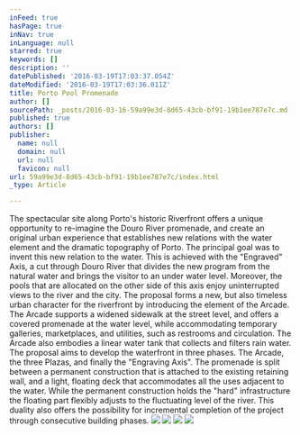 ```yaml
---
inFeed: true
hasPage: true
inNav: true
inLanguage: null
starred: true
keywords: []
description: ''
datePublished: '2016-03-19T17:03:37.054Z'
dateModified: '2016-03-19T17:03:36.011Z'
title: Porto Pool Promenade
author: []
sourcePath: _posts/2016-03-16-59a99e3d-8d65-43cb-bf91-19b1ee787e7c.md
published: true
authors: []
publisher:
  name: null
  domain: null
  url: null
  favicon: null
url: 59a99e3d-8d65-43cb-bf91-19b1ee787e7c/index.html
_type: Article

---
```

The spectacular site along Porto's historic Riverfront offers a
unique opportunity to re-imagine the Douro River
promenade, and create an original urban experience that
establishes new relations with the water element and the
dramatic topography of Porto. The principal goal was to
invent this new relation to the water. This is achieved with the
"Engraved" Axis, a cut through Douro River that divides the
new program from the natural water and brings the visitor to
an under water level. Moreover, the pools that are allocated
on the other side of this axis enjoy uninterrupted views to the
river and the city. The proposal forms a new, but also timeless
urban character for the riverfront by introducing the element
of the Arcade. The Arcade supports a widened sidewalk at
the street level, and offers a covered promenade at the water
level, while accommodating temporary galleries,
marketplaces, and utilities, such as restrooms and circulation.
The Arcade also embodies a linear water tank that collects
and filters rain water. The proposal aims to develop the
waterfront in three phases. The Arcade, the three Plazas, and
finally the "Engraving Axis". The promenade is split between
a permanent construction that is attached to the existing
retaining wall, and a light, floating deck that accommodates
all the uses adjacent to the water. While the permanent
construction holds the "hard" infrastructure the floating part
flexibly adjusts to the fluctuating level of the river. This
duality also offers the possibility for incremental completion
of the project through consecutive building phases.
![](https://the-grid-user-content.s3-us-west-2.amazonaws.com/4e8fd045-b209-42db-bd9a-de707c7a548a.jpg)
![](https://the-grid-user-content.s3-us-west-2.amazonaws.com/f68a5d56-1c1e-4966-b914-1749b41d111d.jpg)
![](https://the-grid-user-content.s3-us-west-2.amazonaws.com/e2226343-2a13-4019-ad61-3d60a95f95b8.jpg)
![](https://the-grid-user-content.s3-us-west-2.amazonaws.com/ebae362c-3614-409a-b8e8-c23dac55e9e2.jpg)